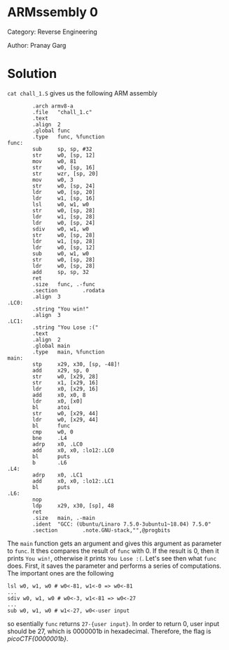 # ARMssembly 0

Category: Reverse Engineering

Author: Pranay Garg

# Solution

`cat chall_1.S` gives us the following ARM assembly

```
        .arch armv8-a
        .file   "chall_1.c"
        .text
        .align  2
        .global func
        .type   func, %function
func:
        sub     sp, sp, #32
        str     w0, [sp, 12]
        mov     w0, 81
        str     w0, [sp, 16]
        str     wzr, [sp, 20]
        mov     w0, 3
        str     w0, [sp, 24]
        ldr     w0, [sp, 20]
        ldr     w1, [sp, 16]
        lsl     w0, w1, w0
        str     w0, [sp, 28]
        ldr     w1, [sp, 28]
        ldr     w0, [sp, 24]
        sdiv    w0, w1, w0
        str     w0, [sp, 28]
        ldr     w1, [sp, 28]
        ldr     w0, [sp, 12]
        sub     w0, w1, w0
        str     w0, [sp, 28]
        ldr     w0, [sp, 28]
        add     sp, sp, 32
        ret
        .size   func, .-func
        .section        .rodata
        .align  3
.LC0:
        .string "You win!"
        .align  3
.LC1:
        .string "You Lose :("
        .text
        .align  2
        .global main
        .type   main, %function
main:
        stp     x29, x30, [sp, -48]!
        add     x29, sp, 0
        str     w0, [x29, 28]
        str     x1, [x29, 16]
        ldr     x0, [x29, 16]
        add     x0, x0, 8
        ldr     x0, [x0]
        bl      atoi
        str     w0, [x29, 44]
        ldr     w0, [x29, 44]
        bl      func
        cmp     w0, 0
        bne     .L4
        adrp    x0, .LC0
        add     x0, x0, :lo12:.LC0
        bl      puts
        b       .L6
.L4:
        adrp    x0, .LC1
        add     x0, x0, :lo12:.LC1
        bl      puts
.L6:
        nop
        ldp     x29, x30, [sp], 48
        ret
        .size   main, .-main
        .ident  "GCC: (Ubuntu/Linaro 7.5.0-3ubuntu1~18.04) 7.5.0"
        .section        .note.GNU-stack,"",@progbits
```

The `main` function gets an argument and gives this argument as parameter to `func`. It thes compares the result of `func` with 0. If the result is 0, then it prints `You win!`, otherwise it prints `You Lose :(`. Let's see then what `func` does. First, it saves the parameter and performs a series of computations. The important ones are the following

```
lsl w0, w1, w0 # w0<-81, w1<-0 => w0<-81
...
sdiv w0, w1, w0 # w0<-3, w1<-81 => w0<-27
...
sub w0, w1, w0 # w1<-27, w0<-user input
```

so esentially `func` returns `27-{user input}`. In order to return 0, user input should be 27, which is 0000001b in hexadecimal. Therefore, the flag is *picoCTF{0000001b}*.
